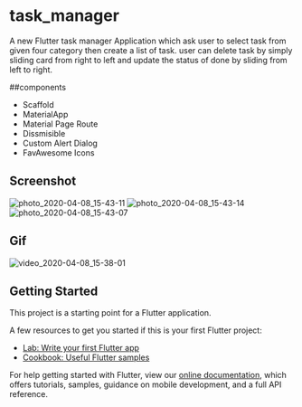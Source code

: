 # task_manager

A new Flutter task manager Application which ask user to select task from given four category then create a list of task. user can delete task by simply sliding card from right to left and update the status of done by sliding from left to right.

##components
* Scaffold
* MaterialApp
* Material Page Route
* Dissmisible 
* Custom Alert Dialog
* FavAwesome Icons

## Screenshot
![photo_2020-04-08_15-43-11](https://user-images.githubusercontent.com/42839360/78772633-b1f3bd00-79af-11ea-9bed-25745a4c0a17.jpg)
![photo_2020-04-08_15-43-14](https://user-images.githubusercontent.com/42839360/78772638-b4eead80-79af-11ea-9790-3ddd705078eb.jpg)
![photo_2020-04-08_15-43-07](https://user-images.githubusercontent.com/42839360/78772639-b5874400-79af-11ea-87fc-6a0c1ef10d47.jpg)

## Gif

![video_2020-04-08_15-38-01](https://user-images.githubusercontent.com/42839360/78773561-09def380-79b1-11ea-942a-0affa73fa1a6.gif)


## Getting Started
This project is a starting point for a Flutter application.

A few resources to get you started if this is your first Flutter project:

- [Lab: Write your first Flutter app](https://flutter.dev/docs/get-started/codelab)
- [Cookbook: Useful Flutter samples](https://flutter.dev/docs/cookbook)

For help getting started with Flutter, view our
[online documentation](https://flutter.dev/docs), which offers tutorials,
samples, guidance on mobile development, and a full API reference.
